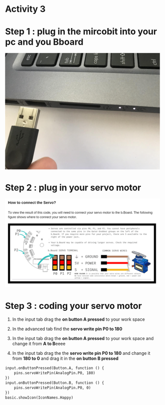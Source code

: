 # **Activity 3**

# Step 1 : plug in the mircobit into your pc and you Bboard

<!-- https://github.com/Brilliant-Labs/bboard-tuts-cybersecurity-3/blob/master/cybersec/activity-1/connect-microbit.gif?raw=true -->
![Click](https://github.com/Brilliant-Labs/bboard-tutorials-cybersecurity-v3/blob/main/Activity_1/connect-microbit.gif?raw=true "Click")

# Step 2 : plug in your servo motor

<!-- https://github.com/Brilliant-Labs/bboard-tutorials-cybersecurity-v3/blob/main/Activity_3/servoPlugIn.png -->
![Click](https://github.com/Brilliant-Labs/bboard-tutorials-cybersecurity-v3/blob/main/Activity_3/servoPlugIn.png "Click")

# Step 3 : coding your servo motor 

1. In the input tab drag the **on button A pressed** to your work space

2. In the advanced tab find the **servo write pin P0 to 180**

3. In the input tab drag the **on button A pressed** to your work space and change it from **A to B**eeee

4. In the input tab drag the the **servo write pin P0 to 180** and change it from **180 to 0** and drag it in the **on button B pressed**

```
input.onButtonPressed(Button.A, function () {
    pins.servoWritePin(AnalogPin.P0, 180)
})
input.onButtonPressed(Button.B, function () {
    pins.servoWritePin(AnalogPin.P0, 0)
})
basic.showIcon(IconNames.Happy)
```
